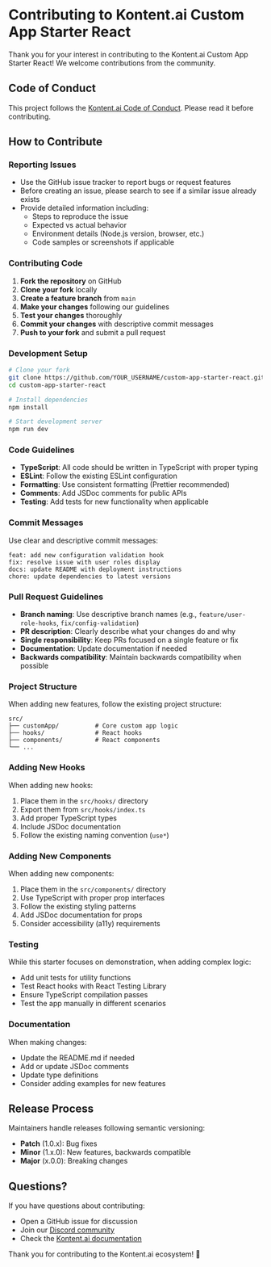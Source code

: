 # Contributing to Kontent.ai Custom App Starter React

Thank you for your interest in contributing to the Kontent.ai Custom App Starter React! We welcome contributions from the community.

## Code of Conduct

This project follows the [Kontent.ai Code of Conduct](CODE_OF_CONDUCT.md). Please read it before contributing.

## How to Contribute

### Reporting Issues

- Use the GitHub issue tracker to report bugs or request features
- Before creating an issue, please search to see if a similar issue already exists
- Provide detailed information including:
  - Steps to reproduce the issue
  - Expected vs actual behavior
  - Environment details (Node.js version, browser, etc.)
  - Code samples or screenshots if applicable

### Contributing Code

1. **Fork the repository** on GitHub
2. **Clone your fork** locally
3. **Create a feature branch** from `main`
4. **Make your changes** following our guidelines
5. **Test your changes** thoroughly
6. **Commit your changes** with descriptive commit messages
7. **Push to your fork** and submit a pull request

### Development Setup

```bash
# Clone your fork
git clone https://github.com/YOUR_USERNAME/custom-app-starter-react.git
cd custom-app-starter-react

# Install dependencies
npm install

# Start development server
npm run dev
```

### Code Guidelines

- **TypeScript**: All code should be written in TypeScript with proper typing
- **ESLint**: Follow the existing ESLint configuration
- **Formatting**: Use consistent formatting (Prettier recommended)
- **Comments**: Add JSDoc comments for public APIs
- **Testing**: Add tests for new functionality when applicable

### Commit Messages

Use clear and descriptive commit messages:

```
feat: add new configuration validation hook
fix: resolve issue with user roles display
docs: update README with deployment instructions
chore: update dependencies to latest versions
```

### Pull Request Guidelines

- **Branch naming**: Use descriptive branch names (e.g., `feature/user-role-hooks`, `fix/config-validation`)
- **PR description**: Clearly describe what your changes do and why
- **Single responsibility**: Keep PRs focused on a single feature or fix
- **Documentation**: Update documentation if needed
- **Backwards compatibility**: Maintain backwards compatibility when possible

### Project Structure

When adding new features, follow the existing project structure:

```
src/
├── customApp/          # Core custom app logic
├── hooks/              # React hooks
├── components/         # React components
└── ...
```

### Adding New Hooks

When adding new hooks:
1. Place them in the `src/hooks/` directory
2. Export them from `src/hooks/index.ts`
3. Add proper TypeScript types
4. Include JSDoc documentation
5. Follow the existing naming convention (`use*`)

### Adding New Components

When adding new components:
1. Place them in the `src/components/` directory
2. Use TypeScript with proper prop interfaces
3. Follow the existing styling patterns
4. Add JSDoc documentation for props
5. Consider accessibility (a11y) requirements

### Testing

While this starter focuses on demonstration, when adding complex logic:
- Add unit tests for utility functions
- Test React hooks with React Testing Library
- Ensure TypeScript compilation passes
- Test the app manually in different scenarios

### Documentation

When making changes:
- Update the README.md if needed
- Add or update JSDoc comments
- Update type definitions
- Consider adding examples for new features

## Release Process

Maintainers handle releases following semantic versioning:
- **Patch** (1.0.x): Bug fixes
- **Minor** (1.x.0): New features, backwards compatible
- **Major** (x.0.0): Breaking changes

## Questions?

If you have questions about contributing:
- Open a GitHub issue for discussion
- Join our [Discord community](https://discord.gg/SKCxwPtevJ)
- Check the [Kontent.ai documentation](https://kontent.ai/learn/)

Thank you for contributing to the Kontent.ai ecosystem! 🚀